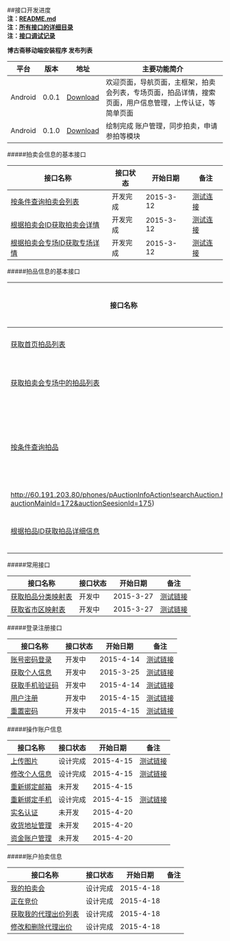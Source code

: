 ##接口开发进度  
**注：[README.md](README.md)**  
**注：[所有接口的详细目录](接口目录.md)**   
**注：[接口调试记录](接口调试记录.md)**  

**博古斋移动端安装程序 发布列表**

| 平台 | 版本 | 地址 | 主要功能简介 |
|--------|-------|--------|----------|
| Android |0.0.1|[Download](http://pan.baidu.com/s/1bnfdAr1)|欢迎页面，导航页面，主框架，拍卖会列表，专场页面，拍品详情，搜索页面，用户信息管理，上传认证，等简单页面 |
| Android |0.1.0|[Download](http://pan.baidu.com/s/1mgA9W5E)|绘制完成 账户管理，同步拍卖，申请参拍等模块 |


#####拍卖会信息的基本接口

| 接口名称 | 接口状态 | 开始日期 | 备注 |
|---------|--------|---------|------------|
| [按条件查询拍卖会列表](首页/拍卖会信息相关接口.md) |开发完成| 2015-3-12| [测试连接](http://60.191.203.80/phones/pMainAction!getAuctionMainList.htm?status=预展中&type=同步)|
| [根据拍卖会ID获取拍卖会详情](首页/拍卖会信息相关接口.md) |开发完成| 2015-3-12| [测试连接](http://60.191.203.80/phones/pMainAction!getAuctionMainById.htm?auctionMainId=145)|
| [根据拍卖会专场ID获取专场详情](首页/拍卖会信息相关接口.md) |开发完成| 2015-3-12| [测试连接](http://60.191.203.80/phones/pSessionAction!getAuctionSessionById.htm?auctionSessionId=172)|

#####拍品信息的基本接口

| 接口名称 | 接口状态 | 开始日期 | 备注 |
|---------|--------|---------|------------|
| [获取首页拍品列表](首页/拍品信息相关接口.md) |开发中| 2015-3-12| [测试连接]()|
| [获取拍卖会专场中的拍品列表](首页/拍品信息相关接口.md) |开发完成| 2015-3-12| [测试连接](http://60.191.203.80/phones/pSessionAction!getAuctionInfoListBySessionId.htm?auctionSessionId=175)|
| [按条件查询拍品](首页/拍品信息相关接口.md) |开发完成| 2015-3-12| [测试连接](按条件查询拍品：
http://60.191.203.80/phones/pAuctionInfoAction!searchAuction.htm?auctionMainId=172&auctionSeesionId=175)|
| [根据拍品ID获取拍品详细信息](首页/拍品信息相关接口.md) |开发完成| 2015-3-12| [测试连接](http://60.191.203.80/phones/pAuctionInfoAction!getAuctionInfoById.htm?auctionId=418586)|

#####常用接口

| 接口名称 | 接口状态 | 开始日期 | 备注 |
|---------|--------|---------|------------|
| [获取拍品分类映射表](基本/常用列表获取.md#1) |开发中| 2015-3-27| [测试链接](http://60.191.203.80/phones/pCommonAction!getAuctionTypeMap.htm)|
| [获取省市区映射表](基本/常用列表获取.md#2) |开发中| 2015-3-27|[测试链接](http://60.191.203.80/phones/pCommonAction!getAddressZoneMap.htm)|

#####登录注册接口

| 接口名称 | 接口状态 | 开始日期 | 备注 |
|---------|--------|---------|------------|
|[账号密码登录](我/登录注册.md) |开发中| 2015-4-14|[测试链接](http://60.191.203.80/phones/pLoginAction!login.htm?mobile=18018510339&password=123456)| 
|[获取个人信息](我/登录注册.md) |开发中| 2015-3-25| [测试链接](http://60.191.203.80/phones/pClientInfoAction!getAccountInfo.htm?sessionid=6BF2301EAC5A5A220BBB4DB88656A4AC)|
|[获取手机验证码](我/登录注册.md) |开发中| 2015-4-14|[测试链接](http://60.191.203.80/phones/pLoginAction!getMobileCheckCode.htm?mobile=18616701071)|
[用户注册](我/登录注册.md) |开发中| 2015-4-15| [测试链接](http://60.191.203.80/phones/pLoginAction!register.htm?mobile=18018510339&password=123456&checkcode=23et)|
| [重置密码](我/登录注册.md) |开发中| 2015-4-15|[测试链接](http://60.191.203.80/phones/pLoginAction!resetPwd.htm?checkcode=3i67&password=123890)|

#####操作账户信息

| 接口名称 | 接口状态 | 开始日期 | 备注 |
|---------|--------|---------|------------|
| [上传图片](我/个人信息操作.md) |设计完成| 2015-4-15| [测试链接](http://60.191.203.80/phones/fileUploadAction!uploadImage.htm?type=当前头像&t=当前时间)|
| [修改个人信息](我/个人信息操作.md) |设计完成| 2015-4-15|[测试链接](http://60.191.203.80/phones/pClientInfoAction!setAccountInfo.htm?sessionid=6BF2301EAC5A5A220BBB4DB88656A4AC&nickname=hhhh) |
| [重新绑定邮箱](我/个人信息操作.md) |未开发| 2015-4-15| |
| [重新绑定手机](我/个人信息操作.md) |设计完成| 2015-4-15|[测试链接](http://60.191.203.80/phones/pClientInfoAction!rebindMobile.htm?sessionid=6BF2301EAC5A5A220BBB4DB88656A4AC&password=123456&oldMobile=181018510339&newMobile=18018734567&checkCode=9087) |
| [实名认证](我/实名认证.md) |未开发| 2015-4-20| |
| [收货地址管理](我/收货地址管理.md) |未开发| 2015-4-20| |
| [资金账户管理](我/资金账户管理.md) |未开发| 2015-4-20| |


#####账户拍卖信息

| 接口名称 | 接口状态 | 开始日期 | 备注 |
|---------|--------|---------|------------|
| [我的拍卖会](我/我的拍卖会管理.md) |设计完成| 2015-4-18| |
| [正在竞价](我/正在竞价管理.md) |设计完成| 2015-4-18| |
| [获取我的代理出价列表](我/代理出价管理.md) |设计完成| 2015-4-18| |
| [修改和删除代理出价](我/代理出价管理.md) |设计完成| 2015-4-18| |


